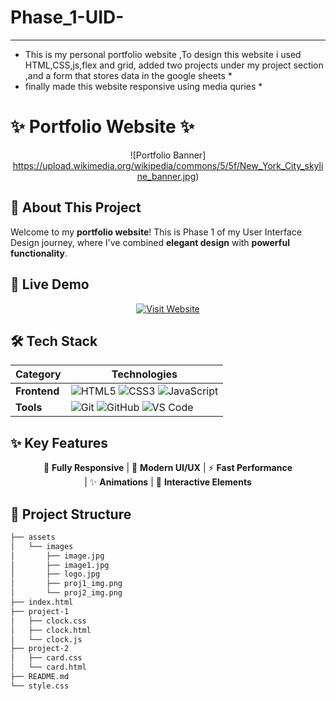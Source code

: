 # Phase_1-UID-
***********************************************
* This is my personal portfolio website ,To design this website i used HTML,CSS,js,flex and grid, added two projects under my project section ,and a form that stores data in the google sheets *
* finally made this website responsive using media quries *





# ✨ Portfolio Website ✨

<div align="center">
  
![Portfolio Banner] https://upload.wikimedia.org/wikipedia/commons/5/5f/New_York_City_skyline_banner.jpg) 


</div>

## 🌟 About This Project

Welcome to my **portfolio website**! This is Phase 1 of my User Interface Design journey, where I've combined **elegant design** with **powerful functionality**. 

## 🚀 Live Demo

<div align="center">
  
[![Visit Website](https://img.shields.io/badge/Visit-Live_Demo-4a6cf7?style=for-the-badge&logo=google-chrome&logoColor=white)](https://purushotham-mutyala.github.io/Phase_1-UID-/)

</div>

## 🛠 Tech Stack

<div align="center">

| Category       | Technologies                                                                 |
|----------------|------------------------------------------------------------------------------|
| **Frontend**   | ![HTML5](https://img.shields.io/badge/HTML5-E34F26?style=flat&logo=html5&logoColor=white) ![CSS3](https://img.shields.io/badge/CSS3-1572B6?style=flat&logo=css3&logoColor=white) ![JavaScript](https://img.shields.io/badge/JavaScript-F7DF1E?style=flat&logo=javascript&logoColor=black) |
| **Tools**      | ![Git](https://img.shields.io/badge/Git-F05032?style=flat&logo=git&logoColor=white) ![GitHub](https://img.shields.io/badge/GitHub-181717?style=flat&logo=github&logoColor=white) ![VS Code](https://img.shields.io/badge/VS_Code-007ACC?style=flat&logo=visual-studio-code&logoColor=white) |

</div>

## ✨ Key Features

<div align="center">

📱 **Fully Responsive** | 🎨 **Modern UI/UX** | ⚡ **Fast Performance**  
| ✨ **Animations** | 📝 **Interactive Elements**

</div>

## 📂 Project Structure

```bash
├── assets
│   └── images
│       ├── image.jpg
│       ├── image1.jpg
│       ├── logo.jpg
│       ├── proj1_img.png
│       └── proj2_img.png
├── index.html
├── project-1
│   ├── clock.css
│   ├── clock.html
│   └── clock.js
├── project-2
│   ├── card.css
│   └── card.html
├── README.md
└── style.css

